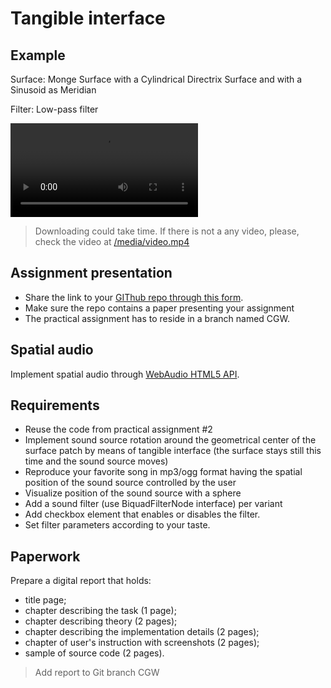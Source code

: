 # Tangible interface

## Example

Surface: Monge Surface with a Cylindrical Directrix Surface and with a Sinusoid as Meridian

Filter: Low-pass filter

<video src="/media/video.mp4" controls="controls" style="max-width: 730px;">
</video>

<!-- ![Check gif as video.mp4 file at /media](media/video.mp4) -->

> Downloading could take time. If there is not a any video, please, check the video at [/media/video.mp4](/media/video.mp4)

## Assignment presentation

- Share the link to your [GIThub repo through this form](https://docs.google.com/forms/d/e/1FAIpQLScoUirUwyzq6ESy9k-R6EcT6IhBb_z4q4xZZhpSpQT2xJEUHA/viewform).
- Make sure the repo contains a paper presenting your assignment
- The practical assignment has to reside in a branch named CGW.

## Spatial audio

Implement spatial audio through [WebAudio HTML5 API](https://www.w3.org/TR/webaudio/).

## Requirements

- Reuse the code from practical assignment #2
- Implement sound source rotation around the geometrical center of the surface patch by means of tangible interface (the surface stays still this time and the sound source moves)
- Reproduce your favorite song in mp3/ogg format having the spatial position of the sound source controlled by the user
- Visualize position of the sound source with a sphere
- Add a sound filter (use BiquadFilterNode interface) per variant
- Add checkbox element that enables or disables the filter.
- Set filter parameters according to your taste.

## Paperwork

Prepare a digital report that holds:

- title page;
- chapter describing the task (1 page);
- chapter describing theory (2 pages);
- chapter describing the implementation details (2 pages);
- chapter of user's instruction with screenshots (2 pages);
- sample of source code (2 pages).

> Add report to Git branch CGW

